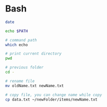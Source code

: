 # Bash

```bash
date
```

```bash
echo $PATH
```

```bash
# command path
which echo
```

```bash
# print current directory
pwd
```

```bash
# previous folder
cd -
```

```bash
# rename file
mv oldName.txt newName.txt
```

```bash
# copy file, you can change name while copy
cp data.txt ~/newFolder/items/newName.txt

```

```bash



```

```bash



```

```bash



```

```bash



```

```bash



```

```bash



```

```bash



```

```bash



```

```bash



```

```bash



```

```bash



```

```bash



```

```bash



```

```bash



```

```bash



```

```bash



```

```bash



```

```bash



```

```bash



```

```bash



```

```bash



```

